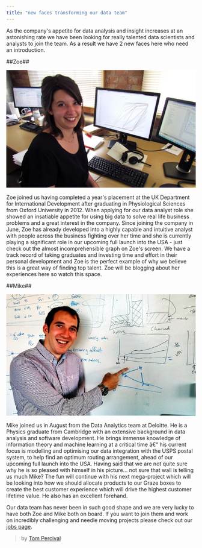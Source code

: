 ```yaml
---
title: "new faces transforming our data team"
---
```


As the company's appetite for data analysis and insight increases at an astonishing rate we have been looking for really talented data scientists and analysts to join the team. As a result we have 2 new faces here who need an introduction.

##Zoe##

![Zoe](/content/images/2014/Apr/photo-zoe.jpg)

Zoe joined us having completed a year's placement at the UK Department for International Development after graduating in Physiological Sciences from Oxford University in 2012. When applying for our data analyst role she showed an insatiable appetite for using big data to solve real life business problems and a great interest in the company. Since joining the company in June, Zoe has already developed into a highly capable and intuitive analyst with people across the business fighting over her time and she is currently playing a significant role in our upcoming full launch into the USA - just check out the almost incomprehensible graph on Zoe's screen. We have a track record of taking graduates and investing time and effort in their personal development and Zoe is the perfect example of why we believe this is a great way of finding top talent. Zoe will be blogging about her experiences here so watch this space.

##Mike##

![Mike](/content/images/2014/Apr/photo-mike.jpg)

Mike joined us in August from the Data Analytics team at Deloitte. He is a Physics graduate from Cambridge with an extensive background in data analysis and software development. He brings immense knowledge of information theory and machine learning at a critical time â€“ his current focus is modelling and optimising our data integration with the USPS postal system, to help find an optimum routing arrangement, ahead of our upcoming full launch into the USA. Having said that we are not quite sure why he is so pleased with himself in his picture... not sure that wall is telling us much Mike? The fun will continue with his next mega-project which will be looking into how we should allocate products to our Graze boxes to create the best customer experience which will drive the highest customer lifetime value. He also has an excellent forehand.

Our data team has never been in such good shape and we are very lucky to have both Zoe and Mike both on board. If you want to join them and work on incredibly challenging and needle moving projects please check out our [jobs page](http://graze.com/uk/jobs/tech).

> by [Tom Percival](https://github.com/tompercival)